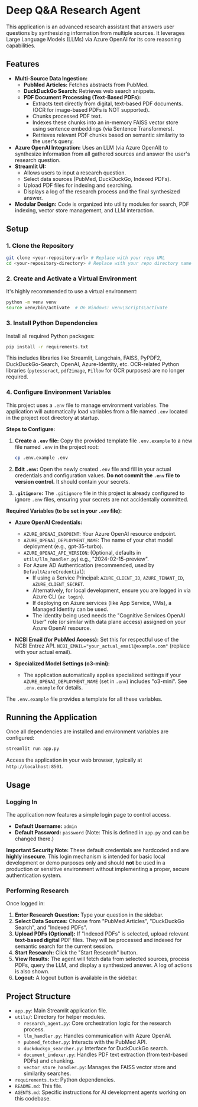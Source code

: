 # Deep Q&A Research Agent

This application is an advanced research assistant that answers user questions by synthesizing information from multiple sources. It leverages Large Language Models (LLMs) via Azure OpenAI for its core reasoning capabilities.

## Features

-   **Multi-Source Data Ingestion:**
    -   **PubMed Articles:** Fetches abstracts from PubMed.
    -   **DuckDuckGo Search:** Retrieves web search snippets.
    -   **PDF Document Processing (Text-Based PDFs):**
        -   Extracts text directly from digital, text-based PDF documents. (OCR for image-based PDFs is NOT supported).
        -   Chunks processed PDF text.
        -   Indexes these chunks into an in-memory FAISS vector store using sentence embeddings (via Sentence Transformers).
        -   Retrieves relevant PDF chunks based on semantic similarity to the user's query.
-   **Azure OpenAI Integration:** Uses an LLM (via Azure OpenAI) to synthesize information from all gathered sources and answer the user's research question.
-   **Streamlit UI:**
    -   Allows users to input a research question.
    -   Select data sources (PubMed, DuckDuckGo, Indexed PDFs).
    -   Upload PDF files for indexing and searching.
    -   Displays a log of the research process and the final synthesized answer.
-   **Modular Design:** Code is organized into utility modules for search, PDF indexing, vector store management, and LLM interaction.

## Setup

### 1. Clone the Repository
```bash
git clone <your-repository-url> # Replace with your repo URL
cd <your-repository-directory> # Replace with your repo directory name
```

### 2. Create and Activate a Virtual Environment
It's highly recommended to use a virtual environment:
```bash
python -m venv venv
source venv/bin/activate  # On Windows: venv\Scripts\activate
```

### 3. Install Python Dependencies
Install all required Python packages:
```bash
pip install -r requirements.txt
```
This includes libraries like Streamlit, Langchain, FAISS, PyPDF2, DuckDuckGo-Search, OpenAI, Azure-Identity, etc. OCR-related Python libraries (`pytesseract`, `pdf2image`, `Pillow` for OCR purposes) are no longer required.

### 4. Configure Environment Variables

This project uses a `.env` file to manage environment variables. The application will automatically load variables from a file named `.env` located in the project root directory at startup.

**Steps to Configure:**

1.  **Create a `.env` file:**
    Copy the provided template file `.env.example` to a new file named `.env` in the project root:
    ```bash
    cp .env.example .env
    ```

2.  **Edit `.env`:**
    Open the newly created `.env` file and fill in your actual credentials and configuration values. **Do not commit the `.env` file to version control.** It should contain your secrets.

3.  **`.gitignore`:**
    The `.gitignore` file in this project is already configured to ignore `.env` files, ensuring your secrets are not accidentally committed.

**Required Variables (to be set in your `.env` file):**

*   **Azure OpenAI Credentials:**
    *   `AZURE_OPENAI_ENDPOINT`: Your Azure OpenAI resource endpoint.
    *   `AZURE_OPENAI_DEPLOYMENT_NAME`: The name of your chat model deployment (e.g., gpt-35-turbo).
    *   `AZURE_OPENAI_API_VERSION`: (Optional, defaults in `utils/llm_handler.py`) e.g., "2024-02-15-preview".
    *   For Azure AD Authentication (recommended, used by `DefaultAzureCredential`):
        *   If using a Service Principal: `AZURE_CLIENT_ID`, `AZURE_TENANT_ID`, `AZURE_CLIENT_SECRET`.
        *   Alternatively, for local development, ensure you are logged in via Azure CLI (`az login`).
        *   If deploying on Azure services (like App Service, VMs), a Managed Identity can be used.
        *   The identity being used needs the "Cognitive Services OpenAI User" role (or similar with data plane access) assigned on your Azure OpenAI resource.

*   **NCBI Email (for PubMed Access):**
    Set this for respectful use of the NCBI Entrez API.
    `NCBI_EMAIL="your_actual_email@example.com"` (replace with your actual email).

*   **Specialized Model Settings (o3-mini):**
    *   The application automatically applies specialized settings if your `AZURE_OPENAI_DEPLOYMENT_NAME` (set in `.env`) includes "o3-mini". See `.env.example` for details.

The `.env.example` file provides a template for all these variables.

## Running the Application
Once all dependencies are installed and environment variables are configured:
```bash
streamlit run app.py
```
Access the application in your web browser, typically at `http://localhost:8501`.

## Usage

### Logging In
The application now features a simple login page to control access.
-   **Default Username:** `admin`
-   **Default Password:** `password` (Note: This is defined in `app.py` and can be changed there.)

**Important Security Note:** These default credentials are hardcoded and are **highly insecure**. This login mechanism is intended for basic local development or demo purposes only and should **not** be used in a production or sensitive environment without implementing a proper, secure authentication system.

### Performing Research
Once logged in:
1.  **Enter Research Question:** Type your question in the sidebar.
2.  **Select Data Sources:** Choose from "PubMed Articles", "DuckDuckGo Search", and "Indexed PDFs".
3.  **Upload PDFs (Optional):** If "Indexed PDFs" is selected, upload relevant **text-based digital** PDF files. They will be processed and indexed for semantic search for the current session.
4.  **Start Research:** Click the "Start Research" button.
5.  **View Results:** The agent will fetch data from selected sources, process PDFs, query the LLM, and display a synthesized answer. A log of actions is also shown.
6.  **Logout:** A logout button is available in the sidebar.

## Project Structure
-   `app.py`: Main Streamlit application file.
-   `utils/`: Directory for helper modules.
    -   `research_agent.py`: Core orchestration logic for the research process.
    -   `llm_handler.py`: Handles communication with Azure OpenAI.
    -   `pubmed_fetcher.py`: Interacts with the PubMed API.
    -   `duckduckgo_searcher.py`: Interface for DuckDuckGo search.
    -   `document_indexer.py`: Handles PDF text extraction (from text-based PDFs) and chunking.
    -   `vector_store_handler.py`: Manages the FAISS vector store and similarity searches.
-   `requirements.txt`: Python dependencies.
-   `README.md`: This file.
-   `AGENTS.md`: Specific instructions for AI development agents working on this codebase.

```